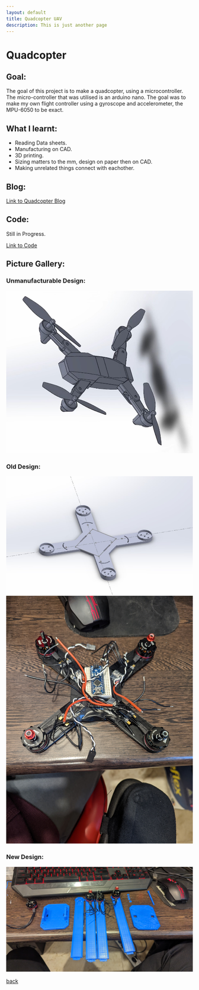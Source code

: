 ```yaml
---
layout: default
title: Quadcopter UAV
description: This is just another page
---
```


# Quadcopter


## Goal:

The goal of this project is to make a quadcopter, using a microcontroller. The micro-controller that was utilised is an arduino nano. The goal was to make my own flight controller using a gyroscope and accelerometer, the MPU-6050 to be exact. 

## What I learnt:
- Reading Data sheets.
- Manufacturing on CAD.
- 3D printing.
- Sizing matters to the mm, design on paper then on CAD.
- Making unrelated things connect with eachother.

## Blog:

[Link to Quadcopter Blog](../Blogs/QuadScript.html)

## Code:

Still in Progress.

[Link to Code](https://github.com/joey101/quadcopter/tree/main/code)

## Picture Gallery: 

### Unmanufacturable Design:
![Can't Make](../images/drone/unmanufacturable.jpg)

### Old Design:
![Picture1](../images/drone/001.jpg)
![Picture2](../images/drone/002.jpg)

### New Design:
![Picture3](../images/drone/003.jpg)

[back](../index.html)
